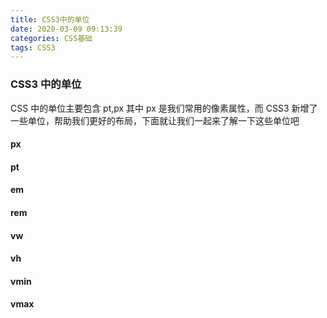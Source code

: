 ```yaml
---
title: CSS3中的单位
date: 2020-03-09 09:13:39
categories: CSS基础
tags: CSS3
---
```


### CSS3 中的单位

CSS 中的单位主要包含 pt,px 其中 px 是我们常用的像素属性，而 CSS3 新增了一些单位，帮助我们更好的布局，下面就让我们一起来了解一下这些单位吧

#### px

#### pt

#### em

#### rem

#### vw

#### vh

#### vmin

#### vmax

